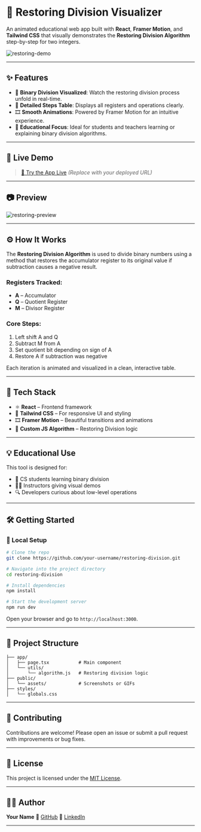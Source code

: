 # 🧮 Restoring Division Visualizer

An animated educational web app built with **React**, **Framer Motion**, and **Tailwind CSS** that visually demonstrates the **Restoring Division Algorithm** step-by-step for two integers.

![restoring-demo](https://via.placeholder.com/1000x300?text=Insert+Restoring+Division+Screenshot+or+GIF)

---

## ✨ Features

* 🔢 **Binary Division Visualized**: Watch the restoring division process unfold in real-time.
* 🧾 **Detailed Steps Table**: Displays all registers and operations clearly.
* 🎞️ **Smooth Animations**: Powered by Framer Motion for an intuitive experience.
* 🧠 **Educational Focus**: Ideal for students and teachers learning or explaining binary division algorithms.

---

## 🚀 Live Demo

> [🔗 Try the App Live](#)
> *(Replace with your deployed URL)*

---

## 📷 Preview

![restoring-preview](https://via.placeholder.com/1000x600?text=Add+GIF+or+Screenshot+of+your+UI)

---

## ⚙️ How It Works

The **Restoring Division Algorithm** is used to divide binary numbers using a method that restores the accumulator register to its original value if subtraction causes a negative result.

### Registers Tracked:

* **A** – Accumulator
* **Q** – Quotient Register
* **M** – Divisor Register

### Core Steps:

1. Left shift A and Q
2. Subtract M from A
3. Set quotient bit depending on sign of A
4. Restore A if subtraction was negative

Each iteration is animated and visualized in a clean, interactive table.

---

## 🧪 Tech Stack

* ⚛️ **React** – Frontend framework
* 💅 **Tailwind CSS** – For responsive UI and styling
* 🎞 **Framer Motion** – Beautiful transitions and animations
* 🧮 **Custom JS Algorithm** – Restoring Division logic

---

## 💡 Educational Use

This tool is designed for:

* 📘 CS students learning binary division
* 👨‍🏫 Instructors giving visual demos
* 🔍 Developers curious about low-level operations

---

## 🛠️ Getting Started

### 🔧 Local Setup

```bash
# Clone the repo
git clone https://github.com/your-username/restoring-division.git

# Navigate into the project directory
cd restoring-division

# Install dependencies
npm install

# Start the development server
npm run dev
```

Open your browser and go to `http://localhost:3000`.

---

## 📁 Project Structure

```
├── app/
│   ├── page.tsx           # Main component
│   └── utils/
│       └── algorithm.js   # Restoring division logic
├── public/
│   └── assets/            # Screenshots or GIFs
├── styles/
│   └── globals.css
```

---

## 🤝 Contributing

Contributions are welcome!
Please open an issue or submit a pull request with improvements or bug fixes.

---

## 📜 License

This project is licensed under the [MIT License](LICENSE).

---

## 👨‍💻 Author

**Your Name**
🔗 [GitHub](https://github.com/your-username)
🔗 [LinkedIn](https://linkedin.com/in/your-profile)

---
